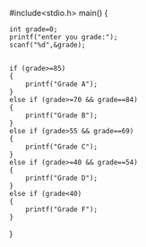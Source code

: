 #include<stdio.h>
main()
{
    
    
	int grade=0;
	printf("enter you grade:");
	scanf("%d",&grade);
	

	if (grade>=85)
	{
		printf("Grade A");
	}
	else if (grade>=70 && grade==84)
	{
		printf("Grade B");
	}
	else if (grade>55 && grade==69)
	{
		printf("Grade C");
	}
	else if (grade>=40 && grade==54)
	{
		printf("Grade D");
	}
	else if (grade<40)
	{
		printf("Grade F");
	}
}
